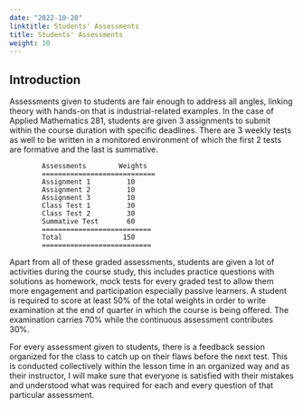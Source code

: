 ```yaml
---
date: "2022-10-20"
linktitle: Students' Assessments
title: Students' Assessments
weight: 10
---
```


## Introduction

Assessments given to students are fair enough to address all angles, linking theory with hands-on that is industrial-related examples. In the case of Applied Mathematics 281, students are given 3 assignments to submit within the course duration with specific deadlines. There are 3 weekly tests as well to be written in a monitored environment of which the first 2 tests are formative and the last is summative.


            Assessments        Weights
            ============================
            Assignment 1         10      
            Assignment 2         10      
            Assignment 3         10      
            Class Test 1         30      
            Class Test 2         30      
            Summative Test       60 
            ===========================
            Total               150 
            ===========================
            

Apart from all of these graded assessments, students are given a lot of activities during the course study, this includes practice questions with solutions as homework, mock tests for every graded test to allow them more engagement and participation especially passive learners. A student is required to score at least 50% of the total weights in order to write examination at the end of quarter in which the course is being offered. The examination carries 70% while the continuous assessment contributes 30%.

For every assessment given to students, there is a feedback session organized for the class to catch up on their flaws before the next test. This is conducted collectively within the lesson time in an organized way and as their instructor, I will make sure that everyone is satisfied with their mistakes and understood what was required for each and every question of that particular assessment.
